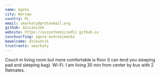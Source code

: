 ```yaml
---
name: Agata
city: Warsaw
country: PL
email: smarkaty@protonmail.org
github: dziczeczek
website: https://wszystkomizjedli.github.io
couchsurfing: agata-andrzejewska
bewelcome: dzikudzik
trustroots: smarkaty
---
```


Couch in living room but more comfortable is floor (I can lend you sleeping pad and sleeping bag). Wi-Fi.
I am living 30 min from center by bus with 2 flatmates.

